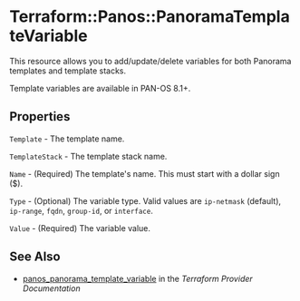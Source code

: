 # Terraform::Panos::PanoramaTemplateVariable

This resource allows you to add/update/delete variables for both Panorama
templates and template stacks.

Template variables are available in PAN-OS 8.1+.

## Properties

`Template` - The template name.

`TemplateStack` - The template stack name.

`Name` - (Required) The template's name.  This must start with a dollar sign ($).

`Type` - (Optional) The variable type.  Valid values are `ip-netmask` (default), `ip-range`, `fqdn`, `group-id`, or `interface`.

`Value` - (Required) The variable value.


## See Also

* [panos_panorama_template_variable](https://www.terraform.io/docs/providers/panos/r/panorama_template_variable.html) in the _Terraform Provider Documentation_